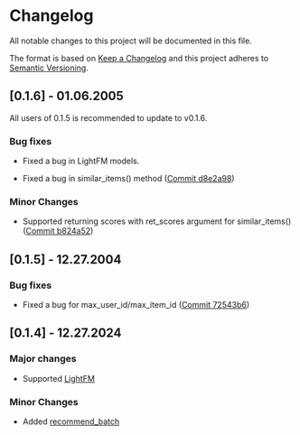 # Changelog

All notable changes to this project will be documented in this file.

The format is based on [Keep a Changelog](https://keepachangelog.com/en/1.0.0/) 
and this project adheres to [Semantic Versioning](https://semver.org/spec/v2.0.0.html).

## [0.1.6] - 01.06.2005

All users of 0.1.5 is recommended to update to v0.1.6.

### Bug fixes

* Fixed a bug in LightFM models.

* Fixed a bug in similar_items() method ([Commit d8e2a98](https://github.com/myui/rtrec/commit/d8e2a98e6ef757259b8bd874c1c7464de1830dc6))

### Minor Changes

* Supported returning scores with ret_scores argument for similar_items() ([Commit b824a52](https://github.com/myui/rtrec/commit/b824a525708d6c704f7213b8c10b7fb5801dead3))

## [0.1.5] - 12.27.2004

### Bug fixes 

* Fixed a bug for max\_user\_id/max\_item\_id ([Commit 72543b6](https://github.com/myui/rtrec/commit/72543b6f7956f49a960a7ded382c3d7f5752e8d7))

## [0.1.4] - 12.27.2024

### Major changes

* Supported [LightFM](https://github.com/lyst/lightfm)

### Minor Changes

* Added [recommend\_batch](https://github.com/myui/rtrec/commit/7f7f857e810e374648081770eca00743579247c9)
